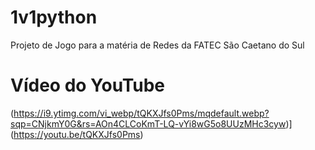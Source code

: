 # 1v1python
Projeto de Jogo para a matéria de Redes da FATEC São Caetano do Sul

# Vídeo do YouTube
(https://i9.ytimg.com/vi_webp/tQKXJfs0Pms/mqdefault.webp?sqp=CNjkmY0G&rs=AOn4CLCoKmT-LQ-vYi8wG5o8UUzMHc3cyw)](https://youtu.be/tQKXJfs0Pms)

